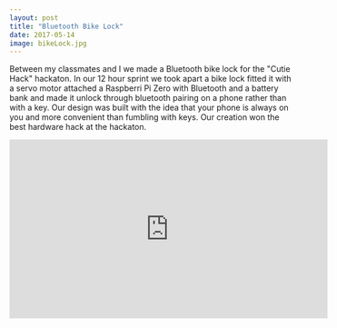```yaml
---
layout: post
title: "Bluetooth Bike Lock"
date: 2017-05-14
image: bikeLock.jpg
---
```

<link href="/css/posts.css" type="text/css" rel="stylesheet">
<div class="entry">
<p>Between my classmates and I we made a Bluetooth bike lock for the "Cutie Hack" hackaton. In our 12 hour sprint we took apart a bike lock fitted it with a servo motor attached a Raspberri Pi Zero with Bluetooth and a battery bank and made it unlock through bluetooth pairing on a phone rather than with a key. Our design was built with the idea that your phone is always on you and more convenient than fumbling with keys. Our creation won the best hardware hack at the hackaton.</p>
<a href="https://github.com/carlossantillana/Bluetooth_Lock" target="_blank"><i class="fa fa-github" aria-hidden="true"></i></a>
<div class="media">
<div class="videoWrapper">
<iframe width="560" height="315" src="https://www.youtube.com/embed/OTIZ9IIH9L8" frameborder="0" allowfullscreen></iframe>
</div>
</div>

</div>
